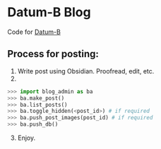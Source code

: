 # Datum-B Blog
Code for [Datum-B](https://datum-b.com)

## Process for posting:
1. Write post using Obsidian. Proofread, edit, etc.
2. 
```python
>>> import blog_admin as ba
>>> ba.make_post()
>>> ba.list_posts()
>>> ba.toggle_hidden(<post_id>) # if required
>>> ba.push_post_images(post_id) # if required
>>> ba.push_db()
```
3. Enjoy.
